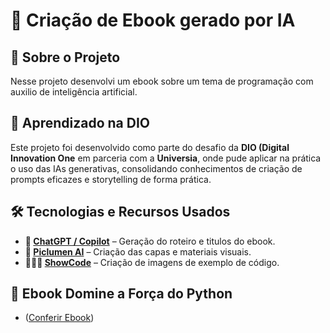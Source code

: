 # 📗 Criação de Ebook gerado por IA

## 🌟 Sobre o Projeto

Nesse projeto desenvolvi um ebook sobre um tema de programação com auxilio de inteligência artificial.

## 🏫 Aprendizado na DIO

Este projeto foi desenvolvido como parte do desafio da **DIO (Digital Innovation One** em parceria com a **Universia**, onde pude aplicar na prática o uso das IAs generativas, consolidando conhecimentos de criação de prompts eficazes e storytelling de forma prática.

## 🛠️ Tecnologias e Recursos Usados

- **🤖 [ChatGPT / Copilot](https://openai.com/chatgpt)** – Geração do roteiro e titulos do ebook.  
- **🎨 [Piclumen AI](https://piclumen.ai/)** – Criação das capas e materiais visuais.  
- **👨🏼‍💻 [ShowCode](https://showcode.app/)** – Criação de imagens de exemplo de código.

## 📕 Ebook Domine a Força do Python

- ([Conferir Ebook](https://github.com/Lucasrsan/Ebook-com-IA-Generativa/blob/main/A%20For%C3%A7a%20do%20Python%20Torne-se%20um%20Mestre%20da%20Linguagem.pdf))  
